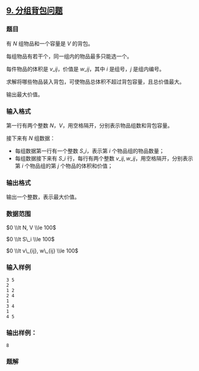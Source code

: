 ## [9\. 分组背包问题](https://www.acwing.com/problem/content/9/)

### 题目

有 $N$ 组物品和一个容量是 $V$ 的背包。

每组物品有若干个，同一组内的物品最多只能选一个。

每件物品的体积是 $v\_{ij}$，价值是 $w\_{ij}$，其中 $i$ 是组号，$j$ 是组内编号。

求解将哪些物品装入背包，可使物品总体积不超过背包容量，且总价值最大。

输出最大价值。

### 输入格式

第一行有两个整数 $N，V$，用空格隔开，分别表示物品组数和背包容量。

接下来有 $N$ 组数据：

- 每组数据第一行有一个整数 $S\_i$，表示第 $i$ 个物品组的物品数量；
- 每组数据接下来有 $S\_i$ 行，每行有两个整数 $v\_{ij}, w\_{ij}$，用空格隔开，分别表示第 $i$ 个物品组的第 $j$ 个物品的体积和价值；

### 输出格式

输出一个整数，表示最大价值。

### 数据范围

$0 \\lt N, V \\le 100$

$0 \\lt S\_i \\le 100$

$0 \\lt v\_{ij}, w\_{ij} \\le 100$

### 输入样例

```
3 5
2
1 2
2 4
1
3 4
1
4 5
```

### 输出样例：

```
8
```

### 题解

